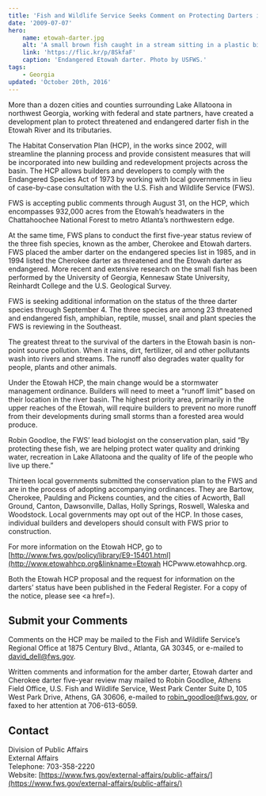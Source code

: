 ```yaml
---
title: 'Fish and Wildlife Service Seeks Comment on Protecting Darters in the Etowah River Basin'
date: '2009-07-07'
hero:
    name: etowah-darter.jpg
    alt: 'A small brown fish caught in a stream sitting in a plastic bin for measurement.'
    link: 'https://flic.kr/p/8SkfaF'
    caption: 'Endangered Etowah darter. Photo by USFWS.'
tags:
    - Georgia
updated: 'October 20th, 2016'
---
```


More than a dozen cities and counties surrounding Lake Allatoona in northwest Georgia, working with federal and state partners, have created a development plan to protect threatened and endangered darter fish in the Etowah River and its tributaries.

The Habitat Conservation Plan (HCP), in the works since 2002, will streamline the planning process and provide consistent measures that will be incorporated into new building and redevelopment projects across the basin. The HCP allows builders and developers to comply with the Endangered Species Act of 1973 by working with local governments in lieu of case-by-case consultation with the U.S. Fish and Wildlife Service (FWS).

FWS is accepting public comments through August 31, on the HCP, which encompasses 932,000 acres from the Etowah’s headwaters in the Chattahoochee National Forest to metro Atlanta’s northwestern edge.

At the same time, FWS plans to conduct the first five-year status review of the three fish species, known as the amber, Cherokee and Etowah darters. FWS placed the amber darter on the endangered species list in 1985, and in 1994 listed the Cherokee darter as threatened and the Etowah darter as endangered. More recent and extensive research on the small fish has been performed by the University of Georgia, Kennesaw State University, Reinhardt College and the U.S. Geological Survey.

FWS is seeking additional information on the status of the three darter species through September 4\. The three species are among 23 threatened and endangered fish, amphibian, reptile, mussel, snail and plant species the FWS is reviewing in the Southeast.

The greatest threat to the survival of the darters in the Etowah basin is non-point source pollution. When it rains, dirt, fertilizer, oil and other pollutants wash into rivers and streams. The runoff also degrades water quality for people, plants and other animals.

Under the Etowah HCP, the main change would be a stormwater management ordinance. Builders will need to meet a “runoff limit” based on their location in the river basin. The highest priority area, primarily in the upper reaches of the Etowah, will require builders to prevent no more runoff from their developments during small storms than a forested area would produce.

Robin Goodloe, the FWS’ lead biologist on the conservation plan, said “By protecting these fish, we are helping protect water quality and drinking water, recreation in Lake Allatoona and the quality of life of the people who live up there.”

Thirteen local governments submitted the conservation plan to the FWS and are in the process of adopting accompanying ordinances. They are Bartow, Cherokee, Paulding and Pickens counties, and the cities of Acworth, Ball Ground, Canton, Dawsonville, Dallas, Holly Springs, Roswell, Waleska and Woodstock. Local governments may opt out of the HCP. In those cases, individual builders and developers should consult with FWS prior to construction.

For more information on the Etowah HCP, go to [http://www.fws.gov/policy/library/E9-15401.html](http://www.etowahhcp.org&linkname=Etowah HCPwww.etowahhcp.org</a>.</p> <p>Both the Etowah HCP proposal and the request for information on the darters’ status have been published in the Federal Register. For a copy of the notice, please see <a href=).

## Submit your Comments

Comments on the HCP may be mailed to the Fish and Wildlife Service’s Regional Office at 1875 Century Blvd., Atlanta, GA 30345, or e-mailed to [david_dell@fws.gov](mailto:david_dell@fws.gov).

Written comments and information for the amber darter, Etowah darter and Cherokee darter five-year review may mailed to Robin Goodloe, Athens Field Office, U.S. Fish and Wildlife Service, West Park Center Suite D, 105 West Park Drive, Athens, GA 30606, e-mailed to [robin_goodloe@fws.gov](mailto:robin_goodloe@fws.gov), or faxed to her attention at 706-613-6059.

## Contact

Division of Public Affairs  
External Affairs  
Telephone: 703-358-2220  
Website: [https://www.fws.gov/external-affairs/public-affairs/](https://www.fws.gov/external-affairs/public-affairs/)
